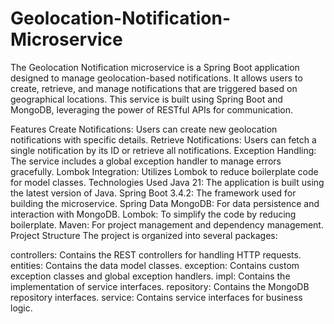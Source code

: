 # Geolocation-Notification-Microservice
The Geolocation Notification microservice is a Spring Boot application designed to manage geolocation-based notifications. It allows users to create, retrieve, and manage notifications that are triggered based on geographical locations. This service is built using Spring Boot and MongoDB, leveraging the power of RESTful APIs for communication.

Features
Create Notifications: Users can create new geolocation notifications with specific details.
Retrieve Notifications: Users can fetch a single notification by its ID or retrieve all notifications.
Exception Handling: The service includes a global exception handler to manage errors gracefully.
Lombok Integration: Utilizes Lombok to reduce boilerplate code for model classes.
Technologies Used
Java 21: The application is built using the latest version of Java.
Spring Boot 3.4.2: The framework used for building the microservice.
Spring Data MongoDB: For data persistence and interaction with MongoDB.
Lombok: To simplify the code by reducing boilerplate.
Maven: For project management and dependency management.
Project Structure
The project is organized into several packages:

controllers: Contains the REST controllers for handling HTTP requests.
entities: Contains the data model classes.
exception: Contains custom exception classes and global exception handlers.
impl: Contains the implementation of service interfaces.
repository: Contains the MongoDB repository interfaces.
service: Contains service interfaces for business logic.
